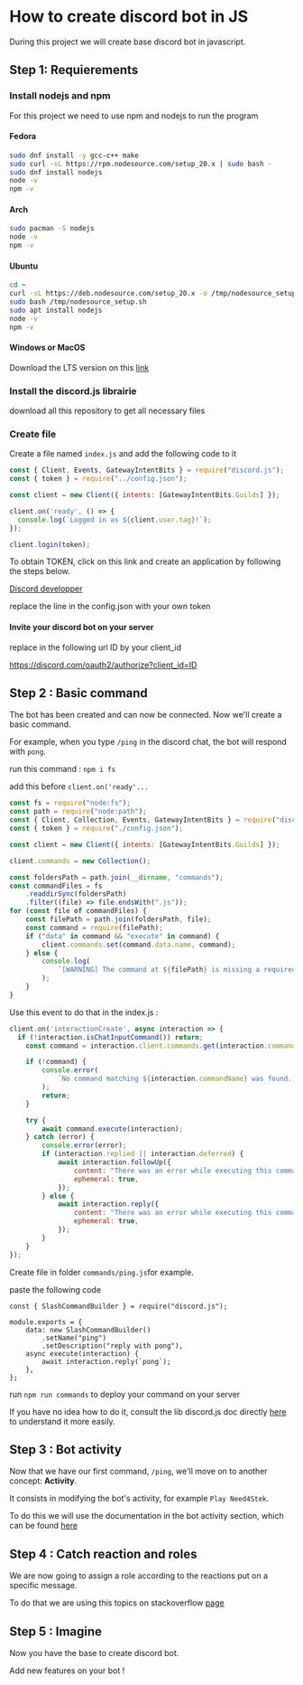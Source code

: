 # How to create discord bot in JS

During this project we will create base discord bot in javascript.

## Step 1: Requierements

### Install nodejs and npm

For this project we need to use npm and nodejs to run the program

#### Fedora
```bash
sudo dnf install -y gcc-c++ make
sudo curl -sL https://rpm.nodesource.com/setup_20.x | sudo bash - 
sudo dnf install nodejs
node -v
npm -v
```

#### Arch

```bash
sudo pacman -S nodejs
node -v
npm -v
```

#### Ubuntu

```bash
cd ~
curl -sL https://deb.nodesource.com/setup_20.x -o /tmp/nodesource_setup.sh
sudo bash /tmp/nodesource_setup.sh
sudo apt install nodejs
node -v
npm -v
```

#### Windows or MacOS

Download the LTS version on this [link](https://nodejs.org/en)


### Install the discord.js librairie

download all this repository to get all necessary files

### Create file

Create a file named ``index.js`` and add the following code to it

```js
const { Client, Events, GatewayIntentBits } = require("discord.js");
const { token } = require("../config.json");

const client = new Client({ intents: [GatewayIntentBits.Guilds] });

client.on('ready', () => {
  console.log(`Logged in as ${client.user.tag}!`);
});

client.login(token);
```

To obtain TOKEN, click on this link and create an application by following the steps below.

[Discord developper](https://discord.com/developers/applications)

replace the line in the config.json with your own token

#### Invite your discord bot on your server

replace in the following url ID by your client_id

https://discord.com/oauth2/authorize?client_id=ID

## Step 2 : Basic command

The bot has been created and can now be connected. Now we'll create a basic command.

For example, when you type ``/ping`` in the discord chat, the bot will respond with ``pong``.

run this command : ``npm i fs``

add this before ``client.on('ready'...``

```js
const fs = require("node:fs");
const path = require("node:path");
const { Client, Collection, Events, GatewayIntentBits } = require("discord.js");
const { token } = require("./config.json");

const client = new Client({ intents: [GatewayIntentBits.Guilds] });

client.commands = new Collection();

const foldersPath = path.join(__dirname, "commands");
const commandFiles = fs
    .readdirSync(foldersPath)
    .filter((file) => file.endsWith(".js"));
for (const file of commandFiles) {
    const filePath = path.join(foldersPath, file);
    const command = require(filePath);
    if ("data" in command && "execute" in command) {
        client.commands.set(command.data.name, command);
    } else {
        console.log(
            `[WARNING] The command at ${filePath} is missing a required "data" or "execute" property.`,
        );
    }
}
```

Use this event to do that in the index.js : 

```js
client.on('interactionCreate', async interaction => {
  if (!interaction.isChatInputCommand()) return;
    const command = interaction.client.commands.get(interaction.commandName);

    if (!command) {
        console.error(
            `No command matching ${interaction.commandName} was found.`,
        );
        return;
    }

    try {
        await command.execute(interaction);
    } catch (error) {
        console.error(error);
        if (interaction.replied || interaction.deferred) {
            await interaction.followUp({
                content: "There was an error while executing this command!",
                ephemeral: true,
            });
        } else {
            await interaction.reply({
                content: "There was an error while executing this command!",
                ephemeral: true,
            });
        }
    }
});
```

Create file in folder ``commands/ping.js``for example.

paste the following code

```js
const { SlashCommandBuilder } = require("discord.js");

module.exports = {
    data: new SlashCommandBuilder()
        .setName("ping")
        .setDescription("reply with pong"),
    async execute(interaction) {
        await interaction.reply(`pong`);
    },
};
```

run ``npm run commands`` to deploy your command on your server

If you have no idea how to do it, consult the lib discord.js doc directly [here](https://discord.js.org/docs/packages/discord.js/14.15.2) to understand it more easily.

## Step 3 : Bot activity

Now that we have our first command, ``/ping``, we'll move on to another concept: **Activity**.

It consists in modifying the bot's activity, for example ``Play Need4Stek``.

To do this we will use the documentation in the bot activity section, which can be found [here](https://discord.js.org/docs/packages/discord.js/14.15.2/ClientUser:Class#setPresence)

## Step 4 : Catch reaction and roles

We are now going to assign a role according to the reactions put on a specific message.

To do that we are using this topics on stackoverflow [page](https://stackoverflow.com/questions/59069737/discord-js-trying-to-add-role-by-reacting-to-the-message)

## Step 5 : Imagine

Now you have the base to create discord bot.

Add new features on your bot !
